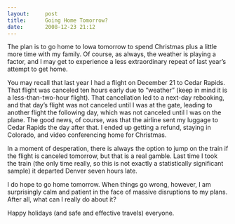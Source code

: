 ```yaml
---
layout:     post
title:      Going Home Tomorrow?
date:       2008-12-23 21:12
---
```


The plan is to go home to Iowa tomorrow to spend Christmas plus a little more time with my family. Of course, as always, the weather is playing a factor, and I may get to experience a less extraordinary repeat of last year’s attempt to get home.

You may recall that last year I had a flight on December 21 to Cedar Rapids. That flight was canceled ten hours early due to “weather” (keep in mind it is a less-than-two-hour flight). That cancellation led to a next-day rebooking, and that day’s flight was not canceled until I was at the gate, leading to another flight the following day, which was not canceled until I was on the plane. The good news, of course, was that the airline sent my luggage to Cedar Rapids the day after that. I ended up getting a refund, staying in Colorado, and video conferencing home for Christmas.

In a moment of desperation, there is always the option to jump on the train if the flight is canceled tomorrow, but that is a real gamble. Last time I took the train (the only time really, so this is not exactly a statistically significant sample) it departed Denver seven hours late.

I do hope to go home tomorrow. When things go wrong, however, I am surprisingly calm and patient in the face of massive disruptions to my plans. After all, what can I really do about it?

Happy holidays (and safe and effective travels) everyone.
